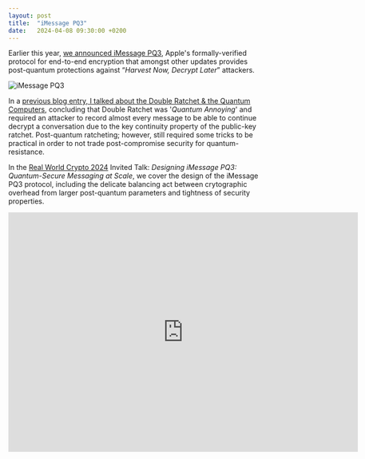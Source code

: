 ```yaml
---
layout: post
title:  "iMessage PQ3" 
date:   2024-04-08 09:30:00 +0200
---
```


Earlier this year, [we announced iMessage PQ3](https://security.apple.com/blog/imessage-pq3/), Apple's formally-verified protocol for end-to-end encryption that amongst other updates provides post-quantum protections against “*Harvest Now, Decrypt Later*” attackers.

![iMessage PQ3](/blog/img/pq3/RWC-iMessagePQ3-Conclusion.jpeg)

In a [previous blog entry, I talked about the Double Ratchet & the Quantum Computers](https://www.fredericjacobs.com/blog/2016/04/07/qc-axolotl/), concluding that Double Ratchet was '*Quantum Annoying*' and required an attacker to record almost every message to be able to continue decrypt a conversation due to the key continuity property of the public-key ratchet. 
Post-quantum ratcheting; however, still required some tricks to be practical in order to not trade post-compromise security for quantum-resistance.

In the [Real World Crypto 2024](https://rwc.iacr.org/2024/program.php) Invited Talk: *Designing iMessage PQ3: Quantum-Secure Messaging at Scale*, we cover the design of the iMessage PQ3 protocol, including the delicate balancing act between crytographic overhead from larger post-quantum parameters and tightness of security properties.

<iframe src="https://invidious.fdn.fr/embed/RVbHElGe518" width="700"
      height="480"
      frameborder="0"
      webkitallowfullscreen
      mozallowfullscreen
      allowfullscreen></iframe>

